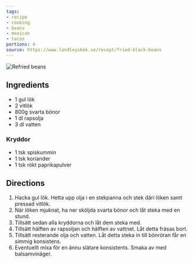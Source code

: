 ```yaml
---
tags:
- recipe
- cooking
- beans
- mexican
- tacos
portions: 4
source: https://www.landleyskok.se/recept/fried-black-beans
---
```


![Refried beans](https://www.landleyskok.se/wp-content/uploads/2015/01/friedbeans_0D5A5926-square.jpg)

## Ingredients
- 1 gul lök
- ﻿﻿2 vitlök
- ﻿﻿800g svarta bönor
- 1 dl rapsolja
- 3 dl vatten
### Kryddor
- 1 tsk spiskummin
- ﻿﻿1 tsk koriander
- ﻿﻿1 tsk rökt paprikapulver
## Directions
1. Hacka gul lök. Hetta upp olja i en stekpanna och stek däri löken samt pressad vitlök.
2. När löken mjuknat, ha ner sköljda svarta bönor och låt steka med en stund.
3. Tillsätt sedan alla kryddorna och låt dem steka med.
4. Tillsätt hälften av rapsoljan och hälften av vattnet. Låt detta fräsas bort.
5. Tillsätt resterande olja och vatten. Låt detta steka in till bönröran får en simmig konsistens.
6. Eventuellt mixa för en ännu slätare konsistents. Smaka av med balsamvinäger.

